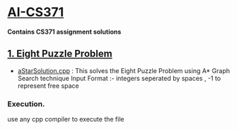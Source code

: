 # [AI-CS371](https://github.com/yash-chintu/AI-CS371)

**Contains CS371 assignment solutions**

## [1. Eight Puzzle Problem](https://github.com/yash-chintu/AI-CS371/tree/main/EightPuzzleProblem)

- [aStarSolution.cpp](https://github.com/yash-chintu/AI-CS371/blob/main/EightPuzzleProblem/aStarSolution.cpp) : This solves the Eight Puzzle Problem using A* Graph Search technique
  Input Format :- integers seperated by spaces , -1 to represent free space
  
### Execution.
  use any cpp compiler to execute the file

